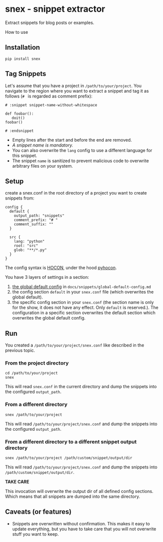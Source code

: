 # snex - snippet extractor

Extract snippets for blog posts or examples.

How to use

## Installation

    pip install snex

## Tag Snippets

Let's assume that you have a project in `/path/to/your/project`. You navigate to the
region where you want to extract a snippet and tag it as follows (`# ` is regarded as
comment prefix):

    # :snippet snippet-name-without-whitespace

    def foobar():
       doit()
    foobar()

    # :endsnippet

- Empty lines after the start and before the end are removed.
- _A snippet name is mandatory._
- You can also overwrite the `lang` config to use a different language for this snippet.
- The snippet `name` is sanitized to prevent malicious code to overwrite arbitrary files
  on your system.

## Setup

create a snex.conf in the root directory of a project you want to create snippets from:

    config {
      default {
        output_path: "snippets"
        comment_prefix: "# "
        comment_suffix: ""
      }

      src {
        lang: "python"
        root: "src"
        glob: "**/*.py"
      }
    }

The config syntax is
[HOCON](https://github.com/typesafehub/config/blob/master/HOCON.md), under the hood
[pyhocon](https://github.com/chimpler/pyhocon).

You have 3 layers of settings in a section:

1.  [the global default config](docs/snippets/global-default-config.md) in
    `docs/snippets/global-default-config.md`
2.  the config section `default` in your `snex.conf` file (which overwrites the global
    default).
3.  the specific config section in your `snex.conf` (the section name is only for the
    show, it does not have any effect. Only `default` is reserved.). The configuration
    in a specific section overwrites the default section which overwrites the global
    default config.

## Run

You created a `/path/to/your/project/snex.conf` like described in the previous topic.

### From the project directory

    cd /path/to/your/project
    snex

This will read `snex.conf` in the current directory and dump the snippets into the
configured `output_path`.

### From a different directory

    snex /path/to/your/project

This will read `/path/to/your/project/snex.conf` and dump the snippets into the
configured `output_path`.

### From a different directory to a different snippet output directory

    snex /path/to/your/project /path/custom/snippet/output/dir

This will read `/path/to/your/project/snex.conf` and dump the snippets into
`/path/custom/snippet/output/dir`.

**TAKE CARE**

This invocation will overwrite the output dir of all defined config sections. Which
means that all snippets are dumped into the same directory.

## Caveats (or features)

- Snippets are overwritten without confirmation. This makes it easy to update
  everything, but you have to take care that you will not overwrite stuff you want to
  keep.
